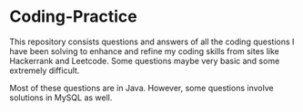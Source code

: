 # Coding-Practice

This repository consists questions and answers of all the coding questions I have been solving to enhance and refine my coding skills from sites like Hackerrank and Leetcode. Some questions maybe very basic and some extremely difficult. 

Most of these questions are in Java. However, some questions involve solutions in MySQL as well.
